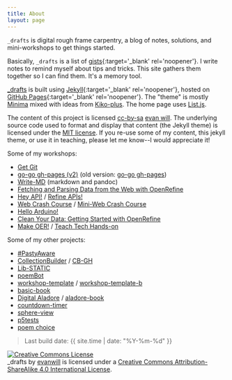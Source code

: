 ```yaml
---
title: About
layout: page
---
```


`_drafts` is digital rough frame carpentry, a blog of notes, solutions, and mini-workshops to get things started.

Basically, `_drafts` is a list of [gists](https://gist.github.com/){:target='_blank' rel='noopener'}. 
I write notes to remind myself about tips and tricks.
This site gathers them together so I can find them.
It's a memory tool.

[_drafts](https://github.com/evanwill/_drafts) is built using [Jekyll](https://jekyllrb.com/){:target='_blank' rel='noopener'}, hosted on [GitHub Pages](https://pages.github.com/){:target='_blank' rel='noopener'}.
The "theme" is mostly [Minima](https://github.com/jekyll/minima) mixed with ideas from [Kiko-plus](https://aweekj.github.io/Kiko-plus/).
The home page uses [List.js](https://listjs.com/).

The content of this project is licensed <a href="https://creativecommons.org/licenses/by-sa/4.0/" target="_blank" rel="noopener" title="license">cc-by-sa</a> [evan will](https://github.com/evanwill).
The underlying source code used to format and display that content (the Jekyll theme) is licensed under the [MIT license](https://github.com/evanwill/_drafts/blob/main/LICENSE).
If you re-use some of my content, this jekyll theme, or use it in teaching, please let me know--I would appreciate it!

Some of my workshops:

- [Get Git](https://evanwill.github.io/get-git/)
- [go-go gh-pages (v2)](https://evanwill.github.io/go-go-ghpages-b/) (old version: [go-go gh-pages](https://evanwill.github.io/go-go-ghpages/))
- [Write-MD](https://evanwill.github.io/write-md/) (markdown and pandoc)
- [Fetching and Parsing Data from the Web with OpenRefine](https://programminghistorian.org/en/lessons/fetch-and-parse-data-with-openrefine)
- [Hey API!](https://evanwill.github.io/hey-api/) / [Refine APIs!](https://evanwill.github.io/refine-apis/)
- [Web Crash Course](https://evanwill.github.io/web-crash-course/) / [Mini-Web Crash Course](https://evanwill.github.io/mini-web-crash-course/)
- [Hello Arduino!](https://evanwill.github.io/hello-arduino/)
- [Clean Your Data: Getting Started with OpenRefine](https://evanwill.github.io/clean-your-data/)
- [Make OER!](https://evanwill.github.io/make-oer/) / [Teach Tech Hands-on](https://evanwill.github.io/tech-hands-on/)

Some of my other projects:

- [#PastyAware](https://evanwill.github.io/pastyAware/)
- [CollectionBuilder](https://collectionbuilder.github.io/) / [CB-GH](https://github.com/CollectionBuilder/collectionbuilder-gh)
- [Lib-STATIC](https://lib-static.github.io/)
- [poemBot](https://github.com/evanwill/poemBot)
- [workshop-template](https://github.com/evanwill/workshop-template) / [workshop-template-b](https://evanwill.github.io/workshop-template-b/)
- [basic-book](https://github.com/evanwill/basic-book)
- [Digital Aladore](https://digitalaladore.wordpress.com/) / [aladore-book](https://evanwill.github.io/aladore-book/)
- [countdown-timer](https://github.com/evanwill/countdown-timer)
- [sphere-view](https://evanwill.github.io/sphere-view/)
- [p5tests](https://evanwill.github.io/p5tests/index.html)
- [poem choice](https://uidaholib.github.io/poemchoice/)

> Last build date: {{ site.time | date: "%Y-%m-%d" }}

<a rel="license" href="http://creativecommons.org/licenses/by-sa/4.0/"><img alt="Creative Commons License" style="border-width:0" src="https://i.creativecommons.org/l/by-sa/4.0/88x31.png" /></a><br /><span xmlns:dct="http://purl.org/dc/terms/" property="dct:title">_drafts</span> by <a xmlns:cc="http://creativecommons.org/ns#" href="https://github.com/evanwill" property="cc:attributionName" rel="cc:attributionURL">evanwill</a> is licensed under a <a rel="license" href="http://creativecommons.org/licenses/by-sa/4.0/">Creative Commons Attribution-ShareAlike 4.0 International License</a>.
